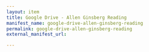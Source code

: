 ```yaml
---
layout: item
title: Google Drive - Allen Ginsberg Reading
manifest_name: google-drive-allen-ginsberg-reading
permalink: google-drive-allen-ginsberg-reading
external_manifest_url: 

---
```

<!-- Add an essay or interpretive material below this line,
using HTML or markdown.  Do not modify this file above this line -->
